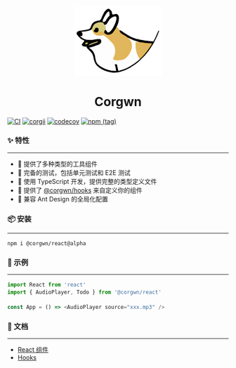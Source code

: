 <p align="center">
    <img width="200" src="https://github.com/JavanShen/corgi/blob/main/docs/react/public/corgi.png?raw=true">
</p>

<h1 align="center">
    Corgwn
</h1>

[![CI](https://github.com/JavanShen/corgi/actions/workflows/ci.yml/badge.svg?branch=main)](https://github.com/JavanShen/corgi/actions/workflows/ci.yml) [![corgii](https://img.shields.io/endpoint?url=https://cloud.cypress.io/badge/count/6jecso/main&style=flat&logo=cypress)](https://cloud.cypress.io/projects/6jecso/runs) [![codecov](https://codecov.io/gh/JavanShen/corgi/branch/main/graph/badge.svg)](https://codecov.io/gh/JavanShen/corgi) [![npm (tag)](https://img.shields.io/npm/v/@corgwn/react/alpha?label=%40corgwn%2Freact)](https://www.npmjs.com/package/@corgwn/react)

### ✨ 特性
---
+ 🍨 提供了多种类型的工具组件
+ 🥪 完备的测试，包括单元测试和 E2E 测试
+ 🍿 使用 TypeScript 开发，提供完整的类型定义文件
+ 🥞 提供了 [@corgwn/hooks](https://github.com/JavanShen/corgi/tree/main/packages/hooks/README.md) 来自定义你的组件
+ 🧀 兼容 Ant Design 的全局化配置

### 📦 安装
---
```shell
npm i @corgwn/react@alpha
```

### 🔨 示例
---

```JavaScript
import React from 'react'
import { AudioPlayer, Todo } from '@corgwn/react'

const App = () => <AudioPlayer source="xxx.mp3" />
```

### 📖 文档
---

+ [React 组件](https://corgi-nu.vercel.app/)
+ [Hooks](https://github.com/JavanShen/corgi/tree/main/packages/hooks/README.md)
